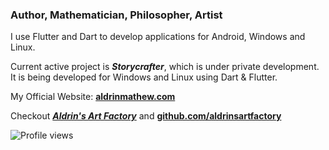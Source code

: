 ### Author, Mathematician, Philosopher, Artist

I use Flutter and Dart to develop applications for Android, Windows and Linux.

Current active project is ***Storycrafter***, which is under private development. It is being developed for Windows and Linux using Dart & Flutter.

My Official Website: **[aldrinmathew.com](https://aldrinmathew.com)**

Checkout ***[Aldrin's Art Factory](https://aldrinsartfactory.com)*** and **[github.com/aldrinsartfactory](https://github.com/aldrinsartfactory)**

![Profile views](https://gpvc.arturio.dev/AldrinMathew)